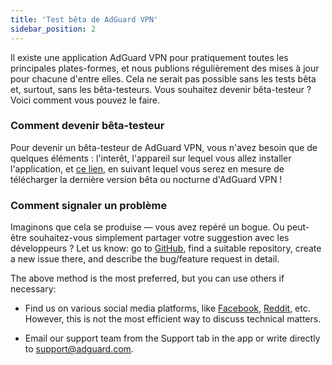 ```yaml
---
title: 'Test bêta de AdGuard VPN'
sidebar_position: 2
---
```


Il existe une application AdGuard VPN pour pratiquement toutes les principales plates-formes, et nous publions régulièrement des mises à jour pour chacune d'entre elles. Cela ne serait pas possible sans les tests bêta et, surtout, sans les bêta-testeurs. Vous souhaitez devenir bêta-testeur ? Voici comment vous pouvez le faire.

### Comment devenir bêta-testeur

Pour devenir un bêta-testeur de AdGuard VPN, vous n'avez besoin que de quelques éléments : l'interêt, l'appareil sur lequel vous allez installer l'application, et [ce lien](https://adguard-vpn.com/en/beta.html), en suivant lequel vous serez en mesure de télécharger la dernière version bêta ou nocturne d'AdGuard VPN !

### Comment signaler un problème

Imaginons que cela se produise — vous avez repéré un bogue. Ou peut-être souhaitez-vous simplement partager votre suggestion avec les développeurs ? Let us know: go to [GitHub](https://github.com/AdguardTeam/), find a suitable repository, create a new issue there, and describe the bug/feature request in detail.

The above method is the most preferred, but you can use others if necessary:

- Find us on various social media platforms, like [Facebook](https://www.facebook.com/AdguardEn/), [Reddit](https://www.reddit.com/r/Adguard/), etc. However, this is not the most efficient way to discuss technical matters.

- Email our support team from the Support tab in the app or write directly to [support@adguard.com](mailto:support@adguard.com).
